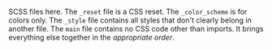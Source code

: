 SCSS files here.  The `_reset` file is a CSS reset.  The `_color_scheme` is for colors only.  The `_style` file contains all styles that don't clearly belong in another file.  The `main` file contains no CSS code other than imports.  It brings everything else together in the *appropriate order*.
